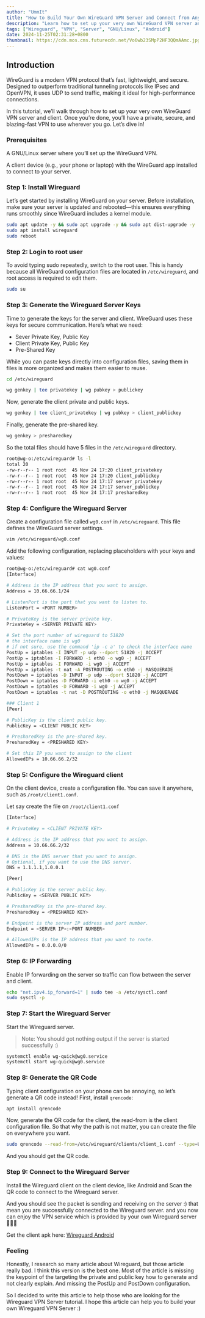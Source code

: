 ```yaml
---
author: "UmmIt"
title: "How to Build Your Own WireGuard VPN Server and Connect from Anywhere!"
description: "Learn how to set up your very own WireGuard VPN server and securely connect from anywhere!"
tags: ["Wireguard", "VPN", "Server", "GNU/Linux", "Android"]
date: 2024-11-25T02:31:28+0800
thumbnail: https://cdn.mos.cms.futurecdn.net/Vo6wb23SMpP2HF3QQmAAmc.jpg
---
```


## Introduction

WireGuard is a modern VPN protocol that’s fast, lightweight, and secure. Designed to outperform traditional tunneling protocols like IPsec and OpenVPN, it uses UDP to send traffic, making it ideal for high-performance connections.

In this tutorial, we’ll walk through how to set up your very own WireGuard VPN server and client. Once you’re done, you’ll have a private, secure, and blazing-fast VPN to use wherever you go. Let’s dive in!

### Prerequisites

A GNU/Linux server where you’ll set up the WireGuard VPN.

A client device (e.g., your phone or laptop) with the WireGuard app installed to connect to your server.

### Step 1: Install Wireguard

Let’s get started by installing WireGuard on your server. Before installation, make sure your server is updated and rebooted—this ensures everything runs smoothly since WireGuard includes a kernel module.

```bash
sudo apt update -y && sudo apt upgrade -y && sudo apt dist-upgrade -y
sudo apt install wireguard
sudo reboot
```

### Step 2: Login to root user

To avoid typing sudo repeatedly, switch to the root user. This is handy because all WireGuard configuration files are located in `/etc/wireguard`, and root access is required to edit them.

```bash
sudo su
```

### Step 3: Generate the Wireguard Server Keys

Time to generate the keys for the server and client. WireGuard uses these keys for secure communication. Here’s what we need:

- Sever Private Key, Public Key
- Client Private Key, Public Key
- Pre-Shared Key

While you can paste keys directly into configuration files, saving them in files is more organized and makes them easier to reuse.

```bash
cd /etc/wireguard

wg genkey | tee privatekey | wg pubkey > publickey
```

Now, generate the client private and public keys.

```bash
wg genkey | tee client_privatekey | wg pubkey > client_publickey
```

Finally, generate the pre-shared key.

```bash
wg genkey > presharedkey
```

So the total files should have 5 files in the `/etc/wireguard` directory.

```bash
root@wg-o:/etc/wireguard# ls -l
total 20
-rw-r--r-- 1 root root  45 Nov 24 17:20 client_privatekey
-rw-r--r-- 1 root root  45 Nov 24 17:20 client_publickey
-rw-r--r-- 1 root root  45 Nov 24 17:17 server_privatekey
-rw-r--r-- 1 root root  45 Nov 24 17:17 server_publickey
-rw-r--r-- 1 root root  45 Nov 24 17:17 presharedkey
```

### Step 4: Configure the Wireguard Server

Create a configuration file called `wg0.conf` in `/etc/wireguard`. This file defines the WireGuard server settings.

```bash
vim /etc/wireguard/wg0.conf
```

Add the following configuration, replacing placeholders with your keys and values:

```bash
root@wg-o:/etc/wireguard# cat wg0.conf 
[Interface]

# Address is the IP address that you want to assign.
Address = 10.66.66.1/24

# ListenPort is the port that you want to listen to.
ListenPort = <PORT NUMBER>

# PrivateKey is the server private key.
PrivateKey = <SERVER PRIVATE KEY>

# Set the port number of wireguard to 51820
# the interface name is wg0
# if not sure, use the command 'ip -c a' to check the interface name
PostUp = iptables -I INPUT -p udp --dport 51820 -j ACCEPT
PostUp = iptables -I FORWARD -i eth0 -o wg0 -j ACCEPT
PostUp = iptables -I FORWARD -i wg0 -j ACCEPT
PostUp = iptables -t nat -A POSTROUTING -o eth0 -j MASQUERADE
PostDown = iptables -D INPUT -p udp --dport 51820 -j ACCEPT
PostDown = iptables -D FORWARD -i eth0 -o wg0 -j ACCEPT
PostDown = iptables -D FORWARD -i wg0 -j ACCEPT
PostDown = iptables -t nat -D POSTROUTING -o eth0 -j MASQUERADE

### Client 1
[Peer]

# PublicKey is the client public key.
PublicKey = <CLIENT PUBLIC KEY>

# PresharedKey is the pre-shared key.
PresharedKey = <PRESHARED KEY>

# Set this IP you want to assign to the client
AllowedIPs = 10.66.66.2/32
```

### Step 5: Configure the Wireguard client

On the client device, create a configuration file. You can save it anywhere, such as `/root/client1.conf`.

Let say create the file on `/root/client1.conf`

```bash
[Interface]

# PrivateKey = <CLIENT PRIVATE KEY>

# Address is the IP address that you want to assign.
Address = 10.66.66.2/32

# DNS is the DNS server that you want to assign.
# Optional, if you want to use the DNS server.
DNS = 1.1.1.1,1.0.0.1

[Peer]

# PublicKey is the server public key.
PublicKey = <SERVER PUBLIC KEY>

# PresharedKey is the pre-shared key.
PresharedKey = <PRESHARED KEY>

# Endpoint is the server IP address and port number.
Endpoint = <SERVER IP>:<PORT NUMBER>

# AllowedIPs is the IP address that you want to route.
AllowedIPs = 0.0.0.0/0
```

### Step 6: IP Forwarding

Enable IP forwarding on the server so traffic can flow between the server and client.

```bash
echo "net.ipv4.ip_forward=1" | sudo tee -a /etc/sysctl.conf
sudo sysctl -p
```

### Step 7: Start the Wireguard Server

Start the Wireguard server.

>Note: You should got nothing output if the server is started successfully :)

```bash
systemctl enable wg-quick@wg0.service
systemctl start wg-quick@wg0.service
```

### Step 8: Generate the QR Code

Typing client configuration on your phone can be annoying, so let’s generate a QR code instead! First, install `qrencode`:

```bash
apt install qrencode
```

Now, generate the QR code for the client, the read-from is the client configuration file. So that why the path is not matter, you can create the file on everywhere you want.

```bash
sudo qrencode --read-from=/etc/wireguard/clients/client_1.conf --type=UTF8
```

And you should get the QR code.

### Step 9: Connect to the Wireguard Server

Install the Wireguard client on the client device, like Android and Scan the QR code to connect to the Wireguard server.

And you should see the packet is sending and receiving on the server :) that mean you are successfully connected to the Wireguard server. and you now can enjoy the VPN service which is provided by your own Wireguard server 🤞🤞🤞

Get the client apk here: [Wireguard Android](https://github.com/WireGuard/wireguard-android)

### Feeling 

Honestly, I research so many article about Wireguard, but those article really bad. I think this version is the best one. Most of the article is missing the keypoint of the targeting the private and public key how to generate and not clearly explain. And missing the PostUp and PostDown configuration.

So I decided to write this article to help those who are looking for the Wireguard VPN Server tutorial. I hope this article can help you to build your own Wireguard VPN Server :)
